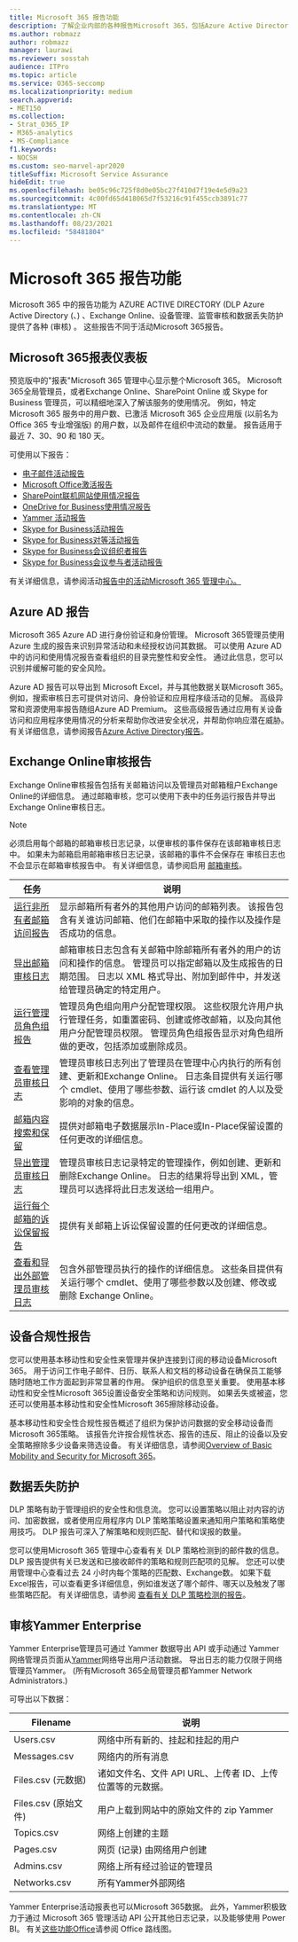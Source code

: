 ```yaml
---
title: Microsoft 365 报告功能
description: 了解企业内部的各种报告Microsoft 365，包括Azure Active Directory和Exchange Online。
ms.author: robmazz
author: robmazz
manager: laurawi
ms.reviewer: sosstah
audience: ITPro
ms.topic: article
ms.service: O365-seccomp
ms.localizationpriority: medium
search.appverid:
- MET150
ms.collection:
- Strat_O365_IP
- M365-analytics
- MS-Compliance
f1.keywords:
- NOCSH
ms.custom: seo-marvel-apr2020
titleSuffix: Microsoft Service Assurance
hideEdit: true
ms.openlocfilehash: be05c96c725f8d0e05bc27f410d7f19e4e5d9a23
ms.sourcegitcommit: 4c00fd65d418065d7f53216c91f455ccb3891c77
ms.translationtype: MT
ms.contentlocale: zh-CN
ms.lasthandoff: 08/23/2021
ms.locfileid: "58481804"
---
```

# <a name="microsoft-365-reporting-features"></a>Microsoft 365 报告功能

Microsoft 365 中的报告功能为 AZURE ACTIVE DIRECTORY (DLP Azure Active Directory (、) 、Exchange Online、设备管理、监管审核和数据丢失防护提供了各种 (审核) 。 这些报告不同于活动Microsoft 365报告。

## <a name="microsoft-365-reports-dashboard"></a>Microsoft 365报表仪表板

预览版中的"报表"Microsoft 365 管理中心显示整个Microsoft 365。 Microsoft 365全局管理员，或者Exchange Online、SharePoint Online 或 Skype for Business 管理员，可以精细地深入了解该服务的使用情况。 例如，特定 Microsoft 365 服务中的用户数、已激活 Microsoft 365 企业应用版 (以前名为 Office 365 专业增强版) 的用户数，以及邮件在组织中流动的数量。 报告适用于最近 7、30、90 和 180 天。

可使用以下报告：

- [电子邮件活动报告](https://support.office.com/article/Office-365-Reports-in-the-admin-center-preview--Email-activity-1cbe2c00-ca65-4fb9-9663-1bbfa58ebe44)
- [Microsoft Office激活报告](https://support.office.com/article/Office-365-Reports-in-the-admin-center-preview--Microsoft-Office-activations-87c24ae2-82e0-4d1e-be01-c3bcc3f18c60)
- [SharePoint联机网站使用情况报告](https://support.office.com/article/Office-365-Reports-in-the-admin-center-preview--SharePoint-site-usage-4ecfb843-e5d5-464d-8bf6-7ed512a9b213)
- [OneDrive for Business使用情况报告](https://support.office.com/article/Office-365-Reports-in-the-Admin-Center-Preview--OneDrive-for-Business-usage-0de3b312-c4e8-4e4b-a02d-32b2f726a680)
- [Yammer 活动报告](https://support.office.com/article/View-the-Yammer-Activity-report-in-the-Office-365-admin-center-preview-c7c9f938-5b8e-4d52-b1a2-c7c32cb2312a)
- [Skype for Business活动报告](/SkypeForBusiness/skype-for-business-online-reporting/activity-report)
- [Skype for Business对等活动报告](/SkypeForBusiness/skype-for-business-online-reporting/peer-to-peer-activity-report)
- [Skype for Business会议组织者报告](/SkypeForBusiness/skype-for-business-online-reporting/conference-organizer-activity-report)
- [Skype for Business会议参与者活动报告](/SkypeForBusiness/skype-for-business-online-reporting/conference-participant-activity-report)

有关详细信息，请参阅活动[报告中的活动Microsoft 365 管理中心。](https://support.office.com/article/activity-reports-in-the-office-365-admin-center-0d6dfb17-8582-4172-a9a9-aed798150263)

## <a name="azure-ad-reports"></a>Azure AD 报告

Microsoft 365 Azure AD 进行身份验证和身份管理。 Microsoft 365管理员使用 Azure 生成的报告来识别异常活动和未经授权访问其数据。 可以使用 Azure AD 中的访问和使用情况报告查看组织的目录完整性和安全性。 通过此信息，您可以识别并缓解可能的安全风险。

Azure AD 报告可以导出到 Microsoft Excel，并与其他数据关联Microsoft 365。 例如，搜索审核日志可提供对访问、身份验证和应用程序级活动的见解。 高级异常和资源使用率报告随组Azure AD Premium。 这些高级报告通过应用有关设备访问和应用程序使用情况的分析来帮助你改进安全状况，并帮助你响应潜在威胁。 有关详细信息，请参阅报告[Azure Active Directory报告](/azure/active-directory/reports-monitoring/overview-reports/)。

## <a name="exchange-online-audit-reports"></a>Exchange Online审核报告

Exchange Online审核报告包括有关邮箱访问以及管理员对邮箱租户Exchange Online的详细信息。 通过邮箱审核，您可以使用下表中的任务运行报告并导出Exchange Online审核日志。

> [!NOTE]
> 必须启用每个邮箱的邮箱审核日志记录，以便审核的事件保存在该邮箱审核日志中。 如果未为邮箱启用邮箱审核日志记录，该邮箱的事件不会保存在 审核日志也不会显示在邮箱审核报告中。 有关详细信息，请参阅启用 [邮箱审核](https://support.office.com/article/Enable-mailbox-auditing-in-Office-365-aaca8987-5b62-458b-9882-c28476a66918)。

| 任务 | 说明 |
|----------------------------------------------|----------------------------------------------------------------------------------------------------------------------------------------------------------------------------------------------------------------------------------------------------------------------------------------------------------------------------------------------------------|
| [运行非所有者邮箱访问报告](/exchange/security-and-compliance/exchange-auditing-reports/non-owner-mailbox-access-report) | 显示邮箱所有者外的其他用户访问的邮箱列表。 该报告包含有关谁访问邮箱、他们在邮箱中采取的操作以及操作是否成功的信息。 |
| [导出邮箱审核日志](/exchange/security-and-compliance/exchange-auditing-reports/export-mailbox-audit-logs) | 邮箱审核日志包含有关邮箱中除邮箱所有者外的用户的访问和操作的信息。 管理员可以指定邮箱以及生成报告的日期范围。 日志以 XML 格式导出、附加到邮件中，并发送给管理员确定的特定用户。 |
| [运行管理员角色组报告](/Office365/SecurityCompliance/eop/run-an-administrator-role-group-report-in-eop-eop) | 管理员角色组向用户分配管理权限。 这些权限允许用户执行管理任务，如重置密码、创建或修改邮箱，以及向其他用户分配管理员权限。 管理员角色组报告显示对角色组所做的更改，包括添加或删除成员。 |
| [查看管理员审核日志](/exchange/security-and-compliance/exchange-auditing-reports/view-administrator-audit-log) | 管理员审核日志列出了管理员在管理中心内执行的所有创建、更新和Exchange Online。 日志条目提供有关运行哪个 cmdlet、使用了哪些参数、运行该 cmdlet 的人以及受影响的对象的信息。 |
| [邮箱内容搜索和保留](/exchange/security-and-compliance/in-place-ediscovery/in-place-ediscovery) | 提供对邮箱电子数据展示In-Place或In-Place保留设置的任何更改的详细信息。 |
| [导出管理员审核日志](/exchange/security-and-compliance/exchange-auditing-reports/search-role-group-changes) | 管理员审核日志记录特定的管理操作，例如创建、更新和删除Exchange Online。 日志的结果将导出到 XML，管理员可以选择将此日志发送给一组用户。 |
| [运行每个邮箱的诉讼保留报告](/exchange/security-and-compliance/exchange-auditing-reports/per-mailbox-litigation-hold-report) | 提供有关邮箱上诉讼保留设置的任何更改的详细信息。 |
| [查看和导出外部管理员审核日志](/exchange/security-and-compliance/exchange-auditing-reports/view-external-admin-audit-log) | 包含外部管理员执行的操作的详细信息。 这些条目提供有关运行哪个 cmdlet、使用了哪些参数以及创建、修改或删除 Exchange Online。 |

## <a name="device-compliance-reports"></a>设备合规性报告

您可以使用基本移动性和安全性来管理并保护连接到订阅的移动设备Microsoft 365。 用于访问工作电子邮件、日历、联系人和文档的移动设备在确保员工能够随时随地工作方面起到非常显著的作用。 保护组织的信息至关重要。 使用基本移动性和安全性Microsoft 365设置设备安全策略和访问规则。 如果丢失或被盗，您还可以使用基本移动性和安全性Microsoft 365擦除移动设备。

基本移动性和安全性合规性报告概述了组织为保护访问数据的安全移动设备而Microsoft 365策略。 该报告允许按合规性状态、报告的违反、阻止的设备以及安全策略擦除多少设备来筛选设备。 有关详细信息，请参阅[Overview of Basic Mobility and Security for Microsoft 365](https://support.microsoft.com/office/overview-of-basic-mobility-and-security-for-microsoft-365-faa7d8e5-645d-4d59-839c-c8d4c1869e4a)。

## <a name="data-loss-prevention"></a>数据丢失防护

DLP 策略有助于管理组织的安全性和信息流。 您可以设置策略以阻止对内容的访问、加密数据，或者使用应用程序内 DLP 策略策略设置来通知用户策略和策略使用技巧。 DLP 报告可深入了解策略和规则匹配、替代和误报的数量。

您可以使用Microsoft 365 管理中心查看有关 DLP 策略检测到的邮件数的信息。 DLP 报告提供有关已发送和已接收邮件的策略和规则匹配项的见解。 您还可以使用管理中心查看过去 24 小时内每个策略的匹配数、Exchange数。 如果下载Excel报告，可以查看更多详细信息，例如谁发送了哪个邮件、哪天以及触发了哪些策略匹配。 有关详细信息，请参阅 [查看有关 DLP 策略检测的报告](/previous-versions/exchange-server/exchange-150/jj889415(v=exchg.150))。

## <a name="auditing-in-yammer-enterprise"></a>审核Yammer Enterprise

Yammer Enterprise管理员可通过 Yammer 数据导出 API 或手动通过 Yammer 网络管理员页面从[Yammer](https://support.office.com/article/export-data-from-yammer-enterprise-b303d8f3-007d-4ad4-81f8-54fb1ecfb3f2)网络导出用户活动数据。 导出日志的能力仅限于网络管理员Yammer。  (所有Microsoft 365全局管理员都Yammer Network Administrators.) 

可导出以下数据：

| Filename | 说明 |
|----------------------------|-------------------------------------------------------------------------|
| Users.csv | 网络中所有新的、挂起和挂起的用户 |
| Messages.csv | 网络内的所有消息 |
| Files.csv (元数据)  | 诸如文件名、文件 API URL、上传者 ID、上传位置等的元数据。 |
| Files.csv (原始文件)  | 用户上载到网站中的原始文件的 zip Yammer |
| Topics.csv | 网络上创建的主题 |
| Pages.csv | 网页 (记录) 由网络用户创建 |
| Admins.csv | 网络上所有经过验证的管理员 |
| Networks.csv | 所有Yammer外部网络 |

Yammer Enterprise活动报表也可以Microsoft 365数据。 此外，Yammer积极致力于通过 Microsoft 365 管理活动 API 公开其他日志记录，以及能够使用 Power BI。 有关[这些功能Office](https://fasttrack.microsoft.com/roadmap?filters=yammer)请参阅 Office 路线图。
